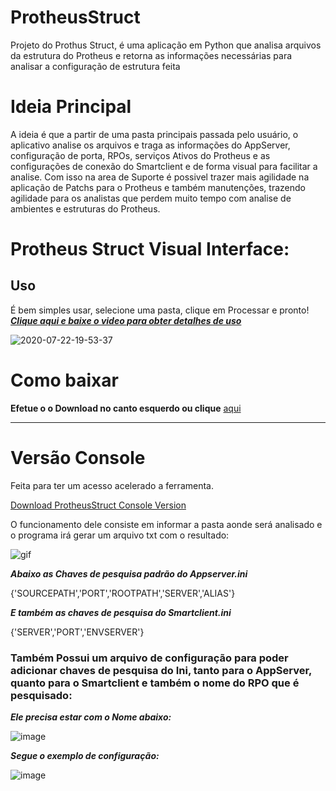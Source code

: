 # ProtheusStruct
Projeto do Prothus Struct, é uma aplicação em Python que analisa arquivos da estrutura do Protheus e retorna as informações necessárias para analisar a configuração de estrutura feita

# Ideia Principal
A ideia é que a partir de uma pasta principais passada pelo usuário, o aplicativo analise os arquivos e traga as informações do AppServer, configuração de porta, RPOs, serviços Ativos do Protheus e as configurações de conexão do Smartclient e de forma visual para facilitar a analise.
Com isso na area de Suporte é possivel trazer mais agilidade na aplicação de Patchs para o Protheus e também manutenções, trazendo agilidade para os analistas que perdem muito tempo com analise de ambientes e estruturas do Protheus.

# Protheus Struct Visual Interface:
<h2>Uso</h2>

É bem simples usar, selecione uma pasta, clique em Processar e pronto! [***Clique aqui e baixe o video para obter detalhes de uso***](Videos/tutorial/)

![2020-07-22-19-53-37](https://user-images.githubusercontent.com/45453977/88238092-26005b00-cc57-11ea-8c79-609ae53e892d.gif)

# Como baixar

**Efetue o o Download no canto esquerdo ou clique** [aqui]()

<hr>

# Versão Console

Feita para ter um acesso acelerado a ferramenta.

[Download ProtheusStruct Console Version](https://github.com/gabrieldss808/ProtheusStruct/releases/tag/1.0)

O funcionamento dele consiste em informar a pasta aonde será analisado e o programa irá gerar um arquivo txt com o resultado:

![gif](https://user-images.githubusercontent.com/45453977/87819848-52753b00-c843-11ea-8a17-d947daef5431.gif)

***Abaixo as Chaves de pesquisa padrão do Appserver.ini***

{'SOURCEPATH','PORT','ROOTPATH','SERVER','ALIAS'}

***E também as chaves de pesquisa do Smartclient.ini***

{'SERVER','PORT','ENVSERVER'}

<H3>Também Possui um arquivo de configuração para poder adicionar chaves de pesquisa do Ini, tanto para o AppServer, quanto para o Smartclient e também o nome do RPO que é pesquisado:</H3>

***Ele precisa estar com o Nome abaixo:***

![image](https://user-images.githubusercontent.com/45453977/87817516-7b93cc80-c83f-11ea-9791-e66455bfcd31.png)

***Segue o exemplo de configuração:***

![image](https://user-images.githubusercontent.com/45453977/87817212-f3adc280-c83e-11ea-8765-dcf97d09d7d4.png)
